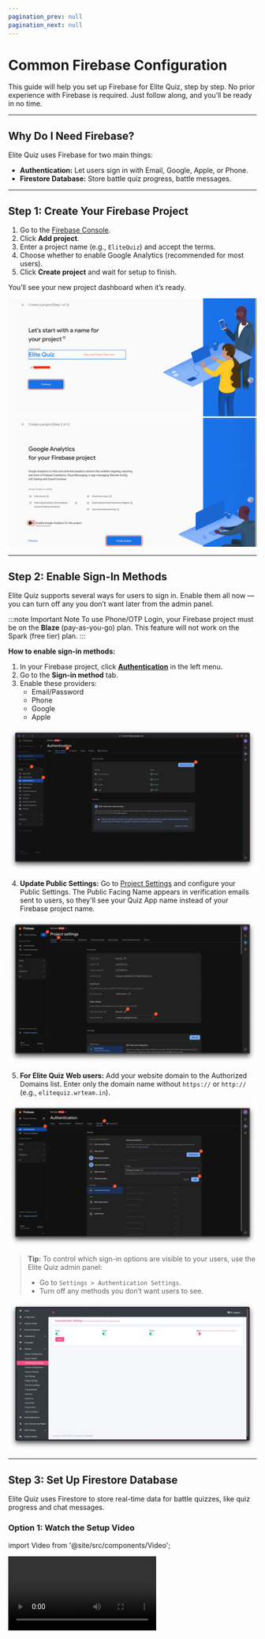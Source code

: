 ```yaml
---
pagination_prev: null
pagination_next: null
---
```


# Common Firebase Configuration

This guide will help you set up Firebase for Elite Quiz, step by step. No prior experience with Firebase is required. Just follow along, and you’ll be ready in no time.

---

## Why Do I Need Firebase?

Elite Quiz uses Firebase for two main things:

- **Authentication:** Let users sign in with Email, Google, Apple, or Phone.
- **Firestore Database:** Store battle quiz progress, battle messages.

---

## Step 1: Create Your Firebase Project

1. Go to the [Firebase Console](https://console.firebase.google.com/).
2. Click **Add project**.
3. Enter a project name (e.g., `EliteQuiz`) and accept the terms.
4. Choose whether to enable Google Analytics (recommended for most users).
5. Click **Create project** and wait for setup to finish.

You’ll see your new project dashboard when it’s ready.

![Screenshot: Creating a Firebase Project](/img/app/createFirebase1.webp)
![Screenshot: Firebase Project Setup Steps](/img/app/createFirebase2.webp)

---

## Step 2: Enable Sign-In Methods

Elite Quiz supports several ways for users to sign in. Enable them all now — you can turn off any you don’t want later from the admin panel.

:::note Important Note
To use Phone/OTP Login, your Firebase project must be on the **Blaze** (pay-as-you-go) plan. This feature will not work on the Spark (free tier) plan.
:::

**How to enable sign-in methods:**

1. In your Firebase project, click [**Authentication**](https://console.firebase.google.com/project/_/authentication/providers) in the left menu.
2. Go to the **Sign-in method** tab.
3. Enable these providers:
   - Email/Password
   - Phone
   - Google
   - Apple

![Screenshot: Enable Auth Methods in Firebase](/img/common/firebase_authentication.webp)

4. **Update Public Settings:** Go to [Project Settings](https://console.firebase.google.com/u/0/project/_/settings/general) and configure your Public Settings. The Public Facing Name appears in verification emails sent to users, so they'll see your Quiz App name instead of your Firebase project name.

![Screenshot: Update Public Settings](/img/common/firebase_update_public_settings.webp)

5. **For Elite Quiz Web users:** Add your website domain to the Authorized Domains list. Enter only the domain name without `https://` or `http://` (e.g., `elitequiz.wrteam.in`).

![Screenshot: Add Authorized Domains for Elite Web](/img/common/firebase_auth_add_authorised_domains.webp)

> **Tip:** To control which sign-in options are visible to your users, use the Elite Quiz admin panel:
>
> - Go to `Settings > Authentication Settings`.
> - Turn off any methods you don’t want users to see.

![Screenshot: Admin Panel Authentication Settings](/img/common/panel_auth_settings.png)

---

## Step 3: Set Up Firestore Database

Elite Quiz uses Firestore to store real-time data for battle quizzes, like quiz progress and chat messages.

### Option 1: Watch the Setup Video

import Video from '@site/src/components/Video';

<Video src="https://youtu.be/wILoHdogjOI" title="Firebase Firestore Setup" />

### Option 2: Follow These Steps

1. In Firebase, click **Build** in the left menu, then select [**Firestore Database**](https://console.firebase.google.com/project/_/firestore/).
2. Click **Create database**.
3. Choose the location closest to your users and confirm.

   ![Screenshot: Create Firestore Database](/img/common/firestore_create_db.png)
   ![Screenshot: Select Database Location](/img/common/firestore_create_step2.png)

4. **Set Firestore Security Rules:**

   - Go to the **Rules** tab.
   - Delete any existing rules and paste in the following:

   ```javascript
    rules_version = '2';
    service cloud.firestore {
        match /databases/{database}/documents {
            match /{document=**} {
                allow read, write: if request.auth.uid != null;
            }
        }
    }
   ```

   ![Screenshot: Add Rule in Firestore](/img/common/firestore_rules.webp)

5. **Create an Index for Messaging**

   - This is needed for the in-game chat feature.
   - In Firestore, go to the **Indexes** tab.
   - Click **Add Index** and fill in:
     - **Collection ID:** `messages`
     - **First Field:** `roomId` (Ascending) — note the capital "I"
     - **Second Field:** `timestamp` (Descending)
     - **Query Scope:** Collection

   ![Screenshot: Create Index for Messages](/img/common/firestore_index.webp)

---

## What’s Next?

- You’re done with the common Firebase setup! 🎉
- Now, follow the next guide for your platform (mobile or web) to finish integration.
